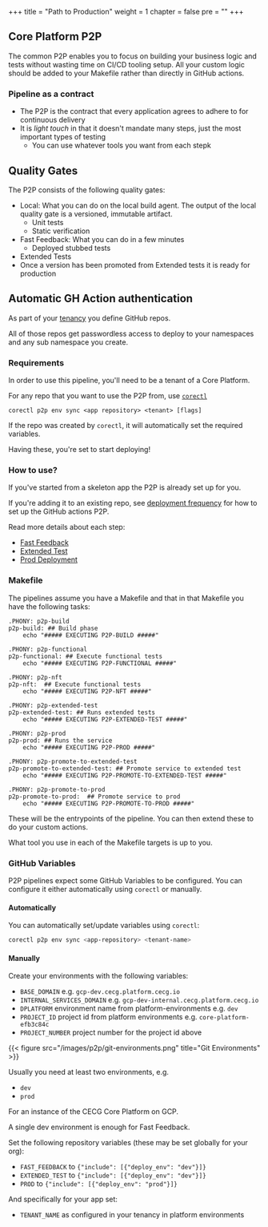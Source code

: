 +++
title = "Path to Production"
weight = 1
chapter = false
pre = ""
+++

## Core Platform P2P

The common P2P enables you to focus on building your business logic and tests without
wasting time on CI/CD tooling setup.
All your custom logic should be added to your Makefile rather than directly in GitHub actions.

### Pipeline as a contract

* The P2P is the contract that every application agrees to adhere to for continuous delivery
* It is *light touch* in that it doesn't mandate many steps, just the most important types of testing
  * You can use whatever tools you want from each stepk 

## Quality Gates

The P2P consists of the following quality gates:

* Local: What you can do on the local build agent. The output of the local quality gate is a versioned, immutable artifact.
   * Unit tests 
   * Static verification
* Fast Feedback: What you can do in a few minutes
   * Deployed stubbed tests
* Extended Tests
* Once a version has been promoted from Extended tests it is ready for production 


## Automatic GH Action authentication

As part of your [tenancy](../../app/tenancy) you define GitHub repos.

All of those repos get passwordless access to deploy to your namespaces and
any sub namespace you create.

### Requirements

In order to use this pipeline, you'll need to be a tenant of a Core Platform.

For any repo that you want to use the P2P from, use [`corectl`](../app/corectl)

```
corectl p2p env sync <app repository> <tenant> [flags]
```

If the repo was created by `corectl`, it will automatically set the required variables.

Having these, you're set to start deploying!

### How to use?

If you've started from a skeleton app the P2P is already set up for you.

If you're adding it to an existing repo, see [deployment frequency](./deployment-frequency) for how to set up the GitHub actions P2P.

Read more details about each step:
- [Fast Feedback](./fast-feedback)
- [Extended Test](./extended-test)
- [Prod Deployment](./prod)

### Makefile

The pipelines assume you have a Makefile and that in that Makefile you have the following tasks:
```
.PHONY: p2p-build 
p2p-build: ## Build phase
    echo "##### EXECUTING P2P-BUILD #####"

.PHONY: p2p-functional 
p2p-functional: ## Execute functional tests
    echo "##### EXECUTING P2P-FUNCTIONAL #####"

.PHONY: p2p-nft
p2p-nft:  ## Execute functional tests
    echo "##### EXECUTING P2P-NFT #####"

.PHONY: p2p-extended-test
p2p-extended-test: ## Runs extended tests
    echo "##### EXECUTING P2P-EXTENDED-TEST #####"

.PHONY: p2p-prod
p2p-prod: ## Runs the service
    echo "##### EXECUTING P2P-PROD #####"

.PHONY: p2p-promote-to-extended-test
p2p-promote-to-extended-test: ## Promote service to extended test
    echo "##### EXECUTING P2P-PROMOTE-TO-EXTENDED-TEST #####"

.PHONY: p2p-promote-to-prod
p2p-promote-to-prod:  ## Promote service to prod
    echo "##### EXECUTING P2P-PROMOTE-TO-PROD #####"
```

These will be the entrypoints of the pipeline. You can then extend these to do your custom actions. 

What tool you use in each of the Makefile targets is up to you.

### GitHub Variables

P2P pipelines expect some GitHub Variables to be configured.
You can configure it either automatically using `corectl` or manually.

#### Automatically

You can automatically set/update variables using `corectl`:
```bash
corectl p2p env sync <app-repository> <tenant-name>
```

#### Manually

Create your environments with the following variables:
* `BASE_DOMAIN` e.g. `gcp-dev.cecg.platform.cecg.io`
* `INTERNAL_SERVICES_DOMAIN` e.g. `gcp-dev-internal.cecg.platform.cecg.io`
* `DPLATFORM` environment name from platform-environments e.g. `dev`
* `PROJECT_ID` project id from platform environments e.g. `core-platform-efb3c84c`
* `PROJECT_NUMBER` project number for the project id above

{{< figure src="/images/p2p/git-environments.png" title="Git Environments" >}}


Usually you need at least two environments, e.g.

* `dev`
* `prod`

For an instance of the CECG Core Platform on GCP.

A single dev environment is enough for Fast Feedback.

Set the following repository variables (these may be set globally for your org):

* `FAST_FEEDBACK` to `{"include": [{"deploy_env": "dev"}]}`
* `EXTENDED_TEST` to `{"include": [{"deploy_env": "dev"}]}`
* `PROD` to `{"include": [{"deploy_env": "prod"}]}`

And specifically for your app set:

* `TENANT_NAME` as configured in your tenancy in platform environments
